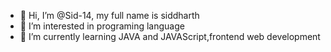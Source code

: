 - 👋 Hi, I’m @Sid-14, my full name is siddharth 
- 👀 I’m interested in programing language
- 🌱 I’m currently learning JAVA and JAVAScript,frontend web development


